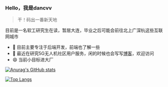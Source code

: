 ### Hello，我是dancvv

> 干！码出一番新天地

目前是一名软工研究生在读，暂居大连，毕业之后可能会前往北上广深杭这些互联网城市

- 🔭 目前主要专注于后端开发，前端也了解一些
- 🌱 最近在研究5G无人机社区用户服务，闲的时候也会写写[博客](https://firstincs.cn)，欢迎访问
- 😄 当前小目标进大厂

[![Anurag's GitHub stats](https://github-readme-stats.vercel.app/api?username=dancvv)](https://github.com/anuraghazra/github-readme-stats)

[![Top Langs](https://github-readme-stats.vercel.app/api/top-langs/?username=dancvv)](https://github.com/anuraghazra/github-readme-stats)

<!--
**dancvv/dancvv** is a ✨ _special_ ✨ repository because its `README.md` (this file) appears on your GitHub profile.

Here are some ideas to get you started:

- 🔭 I’m currently working on ...
- 🌱 I’m currently learning ...
- 👯 I’m looking to collaborate on ...
- 🤔 I’m looking for help with ...
- 💬 Ask me about ...
- 📫 How to reach me: ...
- 😄 Pronouns: ...
- ⚡ Fun fact: ...
-->
